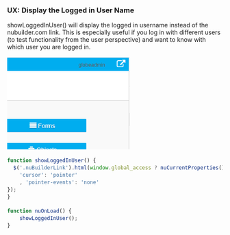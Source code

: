 ### UX: Display the Logged in User Name

showLoggedInUser() will display the logged in username instead of the nubuilder.com link.
This is especially useful if you log in with different users (to test functionality from the user perspective) and want to know with which user you are logged in.
 
<p align="left">
  <img src="screenshots/logged_in_user.png">
</p>


```javascript
function showLoggedInUser() {   
  $('.nuBuilderLink').html(window.global_access ? nuCurrentProperties().user_id : nuCurrentProperties().username).attr('href', '').css({
    'cursor': 'pointer'
    , 'pointer-events': 'none'
});
}

function nuOnLoad() {
    showLoggedInUser();
}
```
